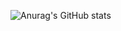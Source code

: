 ![Anurag's GitHub stats](https://github-readme-stats.vercel.app/api?username=n-kev1n&show_icons=true&theme=merko)
